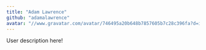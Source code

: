 ```yaml
---
title: "Adam Lawrence"
github: "adamalawrence"
avatar: "//www.gravatar.com/avatar/746495a20b648b7857605b7c28c396fa?d=identicon"
---
```


User description here!
